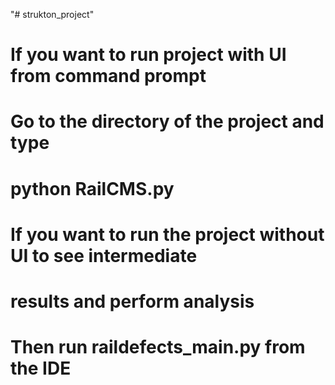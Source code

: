 "# strukton_project" 

# If you want to run project with UI from command prompt
# Go to the directory of the project and type
# python RailCMS.py
# If you want to run the project without UI to see intermediate 
# results and perform analysis
# Then run raildefects_main.py from the IDE
